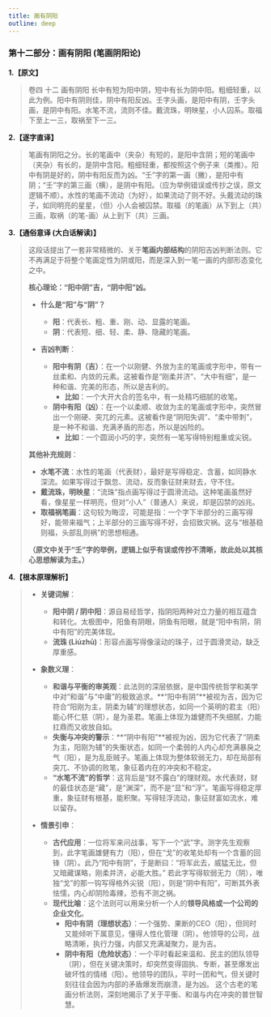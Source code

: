 ```yaml
---
title: 画有阴阳
outline: deep
---
```

  
### **第十二部分：画有阴阳 (笔画阴阳论)**

**1.【原文】**
> 卷四 十二 画有阴阳
> 长中有短为阳中阴，短中有长为阴中阳。粗细轻重，以此为例。阳中有阴则佳，阴中有阳反凶。壬字头画，是阳中有阴，壬字头画，是阴中有阳。水笔不流，流则不佳。戴流珠，明映星，小人囚系。取福下至上一三，取祸至下一三。

**2.【逐字直译】**
> 笔画有阴阳之分。长的笔画中（夹杂）有短的，是阳中含阴；短的笔画中（夹杂）有长的，是阴中含阳。粗细轻重，都按照这个例子来（类推）。阳中有阴是好的，阴中有阳反而为凶。“壬”字的第一画（撇），是阳中有阴；“壬”字的第三画（横），是阴中有阳。（应为举例错误或传抄之误，原文逻辑不顺）。水性的笔画不流动（为好），如果流动了则不好。头戴流动的珠子，如同明亮的星星，（但）小人会被囚禁。取福（的笔画）从下到上（共）三画，取祸（的笔-画）从上到下（共）三画。

**3.【通俗意译 (大白话解读)】**
> 这段话提出了一套非常精微的、关于**笔画内部结构**的阴阳吉凶判断法则。它不再满足于将整个笔画定性为阴或阳，而是深入到一笔一画的内部形态变化之中。
> 
> **核心理论：“阳中阴”吉，“阴中阳”凶。**
> 
> *   **什么是“阳”与“阴”？**
>     *   **阳**：代表长、粗、重、刚、动、显露的笔画。
>     *   **阴**：代表短、细、轻、柔、静、隐藏的笔画。
> 
> *   **吉凶判断**：
>     *   **阳中有阴（吉）**：在一个以刚健、外放为主的笔画或字形中，带有一丝柔和、内敛的元素。这被看作是“刚柔并济”、“大中有细”，是一种和谐、完美的形态，所以是吉利的。
>         *   **比如**：一个大开大合的签名中，有一处精巧细腻的收笔。
>     *   **阴中有阳（凶）**：在一个以柔顺、收敛为主的笔画或字形中，突然冒出一个刚硬、突兀的元素。这被看作是“阴阳失调”、“柔中带刺”，是一种不和谐、充满矛盾的形态，所以是凶险的。
>         *   **比如**：一个圆润小巧的字，突然有一笔写得特别粗重或尖锐。
> 
> **其他补充规则**：
> *   **水笔不流**：水性的笔画（代表财），最好是写得稳定、含蓄，如同静水深流。如果写得过于飘忽、流动，反而象征财来财去，守不住。
> *   **戴流珠，明映星**：“流珠”指点画写得过于圆滑流动。这种笔画虽然好看，像星星一样明亮，但对“小人”（普通人）来说，却是囚禁的凶兆。
> *   **取福祸笔画**：这句较为晦涩，可能是指：一个字下半部分的三画写得好，能带来福气；上半部分的三画写得不好，会招致灾祸。这与“根基稳则福，头部乱则祸”的思想相通。
> 
> **（原文中关于“壬”字的举例，逻辑上似乎有误或传抄不清晰，故此处以其核心思想解读为主。）**

**4.【根本原理解析】**
> *   **关键词解**：
>     *   **阳中阴 / 阴中阳**：源自易经哲学，指阴阳两种对立力量的相互蕴含和转化。太极图中，阳鱼有阴眼，阴鱼有阳眼，就是“阳中有阴，阴中有阳”的完美体现。
>     *   **流珠 (Liúzhū)**：形容点画写得像滚动的珠子，过于圆滑灵动，缺乏厚重感。
> 
> *   **象数义理**：
>     *   **和谐与平衡的审美观**：此法则的深层依据，是中国传统哲学和美学中对“和谐”与“中庸”的极致追求。**“阳中有阴”**被视为吉，因为它符合“阳刚为主，阴柔为辅”的理想状态，如同一个英明的君主（阳）能心怀仁慈（阴），是为圣君。笔画上体现为雄健而不失细腻，力能扛鼎而又收放自如。
>     *   **失衡与冲突的警示**：**“阴中有阳”**被视为凶，因为它代表了“阴柔为主，阳刚为辅”的失衡状态，如同一个柔弱的人内心却充满暴戾之气（阳），是为乱臣贼子。笔画上体现为整体软弱无力，却在局部有突兀、不协调的败笔，象征着内在的冲突和不稳定。
>     *   **“水笔不流”的哲学**：这背后是“财不露白”的理财观。水代表财，财的最佳状态是“藏”，是“渊深”，而不是“显”和“浮”。笔画写得稳定厚重，象征财有根基，能积聚。写得轻浮流动，象征财富如流水，难以留存。
> 
> *   **情景引申**：
>     *   **古代应用**：一位将军来问战事，写下一个“武”字。测字先生观察到，此字笔画雄健有力（阳），但在“戈”的收笔处却有一个含蓄的回锋（阴）。此乃“阳中有阴”，于是断曰：“将军此去，威猛无比，但又暗藏谋略，刚柔并济，必能大胜。” 若此字写得软弱无力（阴），唯独“戈”的那一钩写得格外尖锐（阳），则是“阴中有阳”，可断其外表怯懦，内心却阴险毒辣，恐有不测之祸。
>     *   **现代比喻**：这个法则可以用来分析一个人的**领导风格或一个公司的企业文化**。
>         *   **阳中有阴（理想状态）**：一个强势、果断的CEO（阳），但同时又能倾听下属意见，懂得人性化管理（阴）。他领导的公司，战略清晰，执行力强，内部又充满凝聚力，是为吉。
>         *   **阴中有阳（危险状态）**：一个平时看起来温和、民主的团队领导（阴），但在关键决策时，却突然变得固执、专断，甚至爆发出破坏性的情绪（阳）。他领导的团队，平时一团和气，但关键时刻往往会因为内部的矛盾爆发而崩溃，是为凶。
>         这个古老的笔画分析法则，深刻地揭示了关于平衡、和谐与内在冲突的普世智慧。
